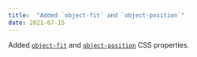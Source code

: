 ```yaml
---
title:  "Added `object-fit` and `object-position`"
date: 2021-07-15
---
```


Added [`object-fit`](/features/css-object-fit/) and [`object-position`](/features/css-object-position/) CSS properties.